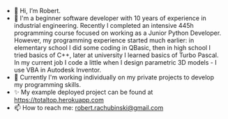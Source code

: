 - 👋 Hi, I’m Robert.
- 👀 I'm a beginner software developer with 10 years of experience in industrial engineering. Recently I completed an intensive 445h programming course focused on working as a Junior Python Developer. However, my programming experience started much earlier: in elementary school I did some coding in QBasic, then in high school I tried basics of C++, later at university I learned basics of Turbo Pascal. In my current job I code a little when I design parametric 3D models - I use VBA in Autodesk Inventor.
- 🌱 Currently I'm working individually on my private projects to develop my programming skills.
- ✨ My example deployed  project can be found at https://totaltop.herokuapp.com
- 📫 How to reach me: robert.rachubinski@gmail.com

<!---
robrach/robrach is a ✨ special ✨ repository because its `README.md` (this file) appears on your GitHub profile.
You can click the Preview link to take a look at your changes.
--->
